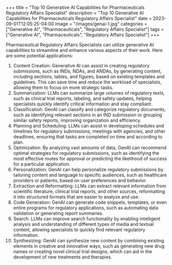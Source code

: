 +++
title = "Top 10 Generative AI Capabilities for Pharmaceuticals Regulatory Affairs Specialist"
description = "Top 10 Generative AI Capabilities for Pharmaceuticals Regulatory Affairs Specialist"
date = 2023-09-01T12:05:25-04:00
image = "/images/genai-1.jpg"
categories = ["Generative AI", "Pharmaceuticals", "Regulatory Affairs Specialist"]
tags = ["Generative AI", "Pharmaceuticals", "Regulatory Affairs Specialist"]
+++

Pharmaceutical Regulatory Affairs Specialists can utilize generative AI capabilities to streamline and enhance various aspects of their work. Here are some potential applications:

1. Content Creation: Generative AI can assist in creating regulatory submissions, such as INDs, NDAs, and ANDAs, by generating content, including sections, tables, and figures, based on existing templates and guidelines. This can save time and reduce the workload of specialists, allowing them to focus on more strategic tasks.
2. Summarization: LLMs can summarize large volumes of regulatory texts, such as clinical trial reports, labeling, and safety updates, helping specialists quickly identify critical information and stay compliant.
3. Classification: GenAI can classify and categorize regulatory documents, such as identifying relevant sections in an IND submission or grouping similar safety reports, improving organization and efficiency.
4. Planning and Scheduling: LLMs can assist in developing schedules and timelines for regulatory submissions, meetings with agencies, and other deadlines, ensuring that tasks are completed on time and according to plan.
5. Optimization: By analyzing vast amounts of data, GenAI can recommend optimal strategies for regulatory submissions, such as identifying the most effective routes for approval or predicting the likelihood of success for a particular application.
6. Personalization: GenAI can help personalize regulatory submissions by tailoring content and language to specific audiences, such as healthcare providers or patients, based on user preferences and behavior.
7. Extraction and Reformatting: LLMs can extract relevant information from scientific literature, clinical trial reports, and other sources, reformatting it into structured formats that are easier to analyze and use.
8. Code Generation: GenAI can generate code snippets, templates, or even entire programs for regulatory applications, such as automating data validation or generating report summaries.
9. Search: LLMs can improve search functionality by enabling intelligent analysis and understanding of different types of media and textual content, allowing specialists to quickly find relevant regulatory information.
10. Synthesizing: GenAI can synthesize new content by combining existing elements in creative and innovative ways, such as generating new drug names or creating novel clinical trial designs, which can aid in the development of new treatments and therapies.